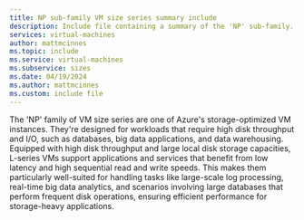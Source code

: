 ```yaml
---
title: NP sub-family VM size series summary include
description: Include file containing a summary of the 'NP' sub-family.
services: virtual-machines
author: mattmcinnes
ms.topic: include
ms.service: virtual-machines
ms.subservice: sizes
ms.date: 04/19/2024
ms.author: mattmcinnes
ms.custom: include file
---
```

The 'NP' family of VM size series are one of Azure's storage-optimized VM instances. They're designed for workloads that require high disk throughput and I/O, such as databases, big data applications, and data warehousing. Equipped with high disk throughput and large local disk storage capacities, L-series VMs support applications and services that benefit from low latency and high sequential read and write speeds. This makes them particularly well-suited for handling tasks like large-scale log processing, real-time big data analytics, and scenarios involving large databases that perform frequent disk operations, ensuring efficient performance for storage-heavy applications.